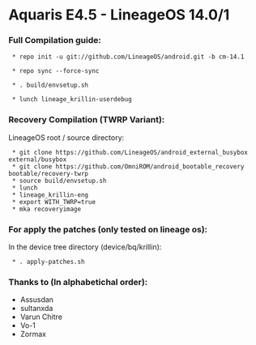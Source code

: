 Aquaris E4.5 - LineageOS 14.0/1
==============

### Full Compilation guide:

     * repo init -u git://github.com/LineageOS/android.git -b cm-14.1

     * repo sync --force-sync 

     * . build/envsetup.sh

     * lunch lineage_krillin-userdebug

### Recovery Compilation (TWRP Variant):

  LineageOS root / source directory:

     * git clone https://github.com/LineageOS/android_external_busybox external/busybox
     * git clone https://github.com/OmniROM/android_bootable_recovery bootable/recovery-twrp
     * source build/envsetup.sh
     * lunch
     * lineage_krillin-eng
     * export WITH_TWRP=true
     * mka recoveryimage

### For apply the patches (only tested on lineage os):

  In the device tree directory (device/bq/krillin):

     * . apply-patches.sh

### Thanks to (In alphabetichal order):

 * Assusdan
 * sultanxda
 * Varun Chitre
 * Vo-1
 * Zormax
